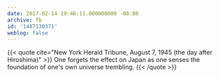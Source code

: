 ```yaml
---
date: 2017-02-14 19:46:11.000000000 -08:00
archive: fb
id: '1487130371'
weblog: false
---
```


{{< quote cite="New York Herald Tribune, August 7, 1945 (the day after Hiroshima)" >}}
One forgets the effect on Japan as one senses the foundation of one's own universe trembling.
{{< /quote >}}
